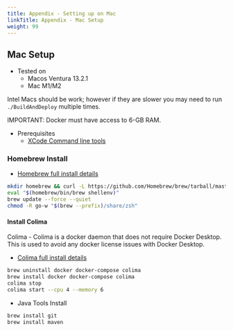 ```yaml
---
title: Appendix - Setting up on Mac
linkTitle: Appendix - Mac Setup
weight: 99
---
```


## Mac Setup

* Tested on
  * Macos Ventura 13.2.1
  * Mac M1/M2

Intel Macs should be work; however if they are slower you may need to run `./BuildAndDeploy` multiple times.

IMPORTANT: Docker must have access to 6-GB RAM.

* Prerequisites
  * [XCode Command line tools](https://mac.install.guide/commandlinetools/index.html)

### Homebrew Install

* [Homebrew full install details](https://docs.brew.sh/Installation)

``` bash
mkdir homebrew && curl -L https://github.com/Homebrew/brew/tarball/master | tar xz --strip 1 -C homebrew
eval "$(homebrew/bin/brew shellenv)"
brew update --force --quiet
chmod -R go-w "$(brew --prefix)/share/zsh"
```

#### Install Colima

Colima - Colima is a docker daemon that does not require Docker Desktop. This is used to avoid any docker license issues with Docker Desktop.

* [Colima full install details](https://github.com/abiosoft/colima)

``` bash
brew uninstall docker docker-compose colima
brew install docker docker-compose colima 
colima stop
colima start --cpu 4 --memory 6
```

* Java Tools Install

``` bash
brew install git
brew install maven
```
